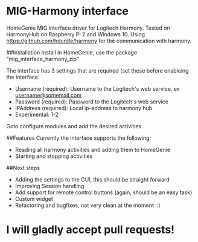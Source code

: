 # MIG-Harmony interface
HomeGenie MIG interface driver for Logitech Harmony. Tested on HarmonyHub on Raspberry Pi 2 and Windows 10.
Using https://github.com/hdurdle/harmony for the communication with harmony. 

##Installation
Install in HomeGenie, use the package "mig_interface_harmony_zip"

The interface has 3 settings that are required (set these before enableing the interface:
* Username (required): Username to the Logitech's web service. ex username@somemail.com
* Password (required): Password to the Logitech's web service
* IPAddress (required): Local ip-address to harmony hub
* Experimental: 1-2

Goto configure modules and add the desired activities

##Features
Currently the interface supports the following:
* Reading all harmony activities and adding them to HomeGenie
* Starting and stopping activities

##Next steps
* Adding the settings to the GUI, this should be straight forward
* Improving Session handling
* Add support for remote control buttons (again, should be an easy task)
* Custom widget
* Refactoring and bugfixes, not very clean at the moment  ::) 
 
# I will gladly accept pull requests!
